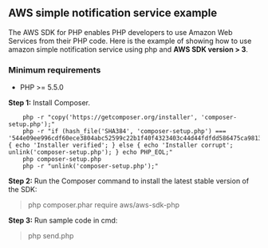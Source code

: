 ## AWS simple notification service example

The AWS SDK for PHP enables PHP developers to use Amazon Web Services from their PHP code. Here is the example of showing how to use amazon simple notification service using php and **AWS SDK version > 3**.

### Minimum requirements
  * PHP >= 5.5.0

**Step 1:** Install Composer.
```
    php -r "copy('https://getcomposer.org/installer', 'composer-setup.php');"
    php -r "if (hash_file('SHA384', 'composer-setup.php') === '544e09ee996cdf60ece3804abc52599c22b1f40f4323403c44d44fdfdd586475ca9813a858088ffbc1f233e9b180f061') { echo 'Installer verified'; } else { echo 'Installer corrupt'; unlink('composer-setup.php'); } echo PHP_EOL;"
    php composer-setup.php
    php -r "unlink('composer-setup.php');"
```
**Step 2:** Run the Composer command to install the latest stable version of the SDK:
> php composer.phar require aws/aws-sdk-php

**Step 3:** Run sample code in cmd:
> php send.php
